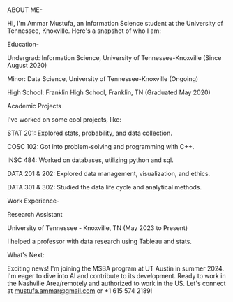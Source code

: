 ### 
ABOUT ME-

Hi, I'm Ammar Mustufa, an Information Science student at the University of Tennessee, Knoxville. Here's a snapshot of who I am:

Education-

Undergrad: Information Science, University of Tennessee-Knoxville (Since August 2020)

Minor: Data Science, University of Tennessee-Knoxville (Ongoing)

High School: Franklin High School, Franklin, TN (Graduated May 2020)

Academic Projects

I've worked on some cool projects, like:

STAT 201: Explored stats, probability, and data collection.

COSC 102: Got into problem-solving and programming with C++.

INSC 484: Worked on databases, utilizing python and sql.

DATA 201 & 202: Explored data management, visualization, and ethics.

DATA 301 & 302: Studied the data life cycle and analytical methods.

Work Experience-

Research Assistant

University of Tennessee - Knoxville, TN (May 2023 to Present)

I helped a professor with data research using Tableau and stats.

What's Next:

Exciting news! I'm joining the MSBA program at UT Austin in summer 2024. I'm eager to dive into AI and contribute to its development. Ready to work in the Nashville Area/remotely and authorized to work in the US. Let's connect at mustufa.ammar@gmail.com or +1 615 574 2189!

